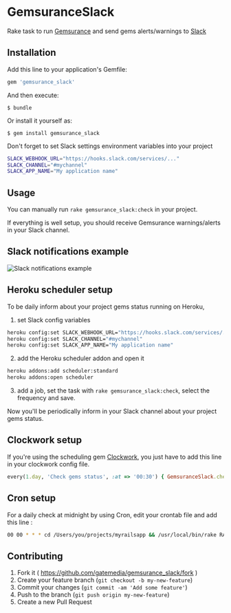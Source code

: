 # GemsuranceSlack

Rake task to run [Gemsurance](https://github.com/appfolio/gemsurance) and send gems alerts/warnings to [Slack](https://slack.com/)

## Installation

Add this line to your application's Gemfile:

```ruby
gem 'gemsurance_slack'
```

And then execute:

    $ bundle

Or install it yourself as:

    $ gem install gemsurance_slack

Don't forget to set Slack settings environment variables into your project

```bash
SLACK_WEBHOOK_URL="https://hooks.slack.com/services/..."
SLACK_CHANNEL="#mychannel"
SLACK_APP_NAME="My application name"
```

## Usage

You can manually run `rake gemsurance_slack:check` in your project.

If everything is well setup, you should receive Gemsurance warnings/alerts in your Slack channel.

## Slack notifications example

![Slack notifications example](https://raw.github.com/gatemedia/gemsurance_slack/master/images/notifications.png)

## Heroku scheduler setup

To be daily inform about your project gems status running on Heroku,

1. set Slack config variables

  ```bash
  heroku config:set SLACK_WEBHOOK_URL="https://hooks.slack.com/services/..."
  heroku config:set SLACK_CHANNEL="#mychannel"
  heroku config:set SLACK_APP_NAME="My application name"
  ```

2. add the Heroku scheduler addon and open it

  ```bash
  heroku addons:add scheduler:standard
  heroku addons:open scheduler
  ```

3. add a job, set the task with `rake gemsurance_slack:check`, select the frequency and save.

  Now you'll be periodically inform in your Slack channel about your project gems status.

## Clockwork setup

If you're using the scheduling gem [Clockwork](https://github.com/tomykaira/clockwork), you just have to add this line in your clockwork config file.

```ruby
every(1.day, 'Check gems status', :at => '00:30') { GemsuranceSlack.check_and_notify }
```

## Cron setup

For a daily check at midnight by using Cron, edit your crontab file and add this line :

```bash
00 00 * * * cd /Users/you/projects/myrailsapp && /usr/local/bin/rake RAILS_ENV=production gemsurance_slack:check
```

## Contributing

1. Fork it ( https://github.com/gatemedia/gemsurance_slack/fork )
2. Create your feature branch (`git checkout -b my-new-feature`)
3. Commit your changes (`git commit -am 'Add some feature'`)
4. Push to the branch (`git push origin my-new-feature`)
5. Create a new Pull Request

